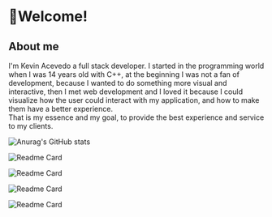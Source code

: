 # :milky_way:Welcome!
## About me
I'm Kevin Acevedo a full stack developer. I started in the programming world when I was 14 years old with C++, at the beginning I was not a fan of development, because I wanted to do something more visual and interactive, then I met web development and I loved it because I could visualize how the user could interact with my application, and how to make them have a better experience.  
That is my essence and my goal, to provide the best experience and service to my clients. 

![Anurag's GitHub stats](https://github-readme-stats.vercel.app/api?username=kesocial&show_icons=true&theme=radical&count_private=true&hide_border=true)

![Readme Card](https://github-readme-stats.vercel.app/api/pin/?username=kesocial&repo=ChallengeScrapper&theme=radical&hide_border=true)

![Readme Card](https://github-readme-stats.vercel.app/api/pin/?username=kesocial&repo=Olimpiadas2022&theme=radical&hide_border=true)

![Readme Card](https://github-readme-stats.vercel.app/api/pin/?username=kesocial&repo=RustAPI&theme=radical&hide_border=true)

![Readme Card](https://github-readme-stats.vercel.app/api/pin/?username=kesocial&repo=map-box-visualizer&theme=radical&hide_border=true)

